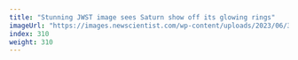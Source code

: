 ```yaml
---
title: "Stunning JWST image sees Saturn show off its glowing rings"
imageUrl: "https://images.newscientist.com/wp-content/uploads/2023/06/30164439/SEI_162348815.jpg?width=788"
index: 310
weight: 310
---
```

